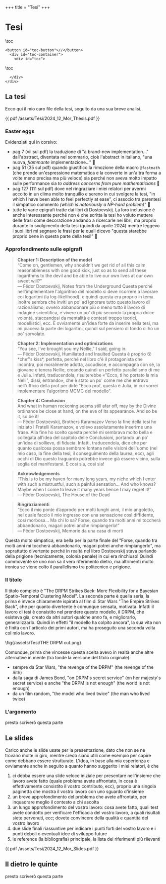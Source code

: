 +++
title = "Tesi"
+++

# Tesi
\toc
~~~
<button id="toc-button">//</button>
  <div id="toc-container">
    <div id="toc">
~~~
\toc
~~~ 
  </div>   
</div>
~~~


## La tesi
Ecco qui il mio caro file della tesi, seguito da una sua breve analisi.

{{ pdf /assets/Tesi/2024_12_Mor_Thesis.pdf }}

### Easter eggs
Evidenziati qui in corsivo:
- pag 7 (vii sul pdf) la traduzione di "a brand-new implementation..." dall'abstract, diventata nel sommario, cioè l'abstract in italiano, "una nuova, _fiammante_ implementazione..." 🥵
- pag 51 (35 sul pdf) quando giustifico la rimozione della macro `@fastmath` (che prende un'espressione matematica e la converte in un'altra forma a volte meno precisa ma più veloce) sia perché non aveva molto impatto sulle performance sia _to address concerns from pure mathematicians_ 🤭
- pag 127 (111 sul pdf) dove nel ringraziare i miei relatori per avermi accolto in un clima molto tranquillo e sereno in cui svolgere la tesi, "in which I have been able to feel perfectly at ease", ci associo tra parentesi il simpatico commento _(which is notoriously a NP-hard problem)_" 🫠
- tutte le varie epigrafi tratte dai libri di Dostoevskij. La loro inclusione è anche interessante perché non è che scritta la tesi ho voluto mettere delle frasi come decorazione andando a ricercarle nei libri, ma proprio durante lo svolgimento della tesi (quindi da aprile 2024) mentre leggevo i suoi libri mi segnavo le frasi per le quali dicevo "questa starebbe proprio bene in questa parte della tesi!" 🧐


### Approfondimento sulle epigrafi
> **Chapter 1: Description of the model**\
> “Come on, gentlemen, why shouldn’t we get rid of all this calm reasonableness with one good kick, just so as to send all these logarithms to the devil and be able to live our own lives at our own sweet will?”\
> — Fëdor Dostoevskij, Notes from the Underground
Questa perché nell'implementare l'algoritmo del modello si deve ricorrere a lavorare coi logaritmi (la log-likelihood), e quindi questa era proprio in tema. Inoltre sembra che inviti un po' ad ignorare tutto questo lavoro di razionalismo, ovvero abbandonare più o meno tutto il lavoro di indagine scientifica, e vivere un po' di più secondo la propria dolce volontà, staccandosi da mentalità e contesti troppo teorici, modellistici, ecc. È ovviamente un'idea forte da inserire nella tesi, ma mi piaceva la parte dei logaritmi, quindi sul pensiero di fondo ci ho un po' sorvolato.

> **Chapter 2: Implementation and optimizations**\
> “You see, I’ve brought you my Nellie,” I said, going in.\
> — Fëdor Dostoevskij, Humiliated and Insulted
Questa è proprio 😚 \*chef's kiss\*, perfetta, perché nel libro c'è il protagonista che incontra, poi moralmente adotta, accudisce, e accompagna con sé, la giovane e tenera Nellie, creando quindi un perfetto parallelismo di me e Julia. Infatti, traducendola, risulterebbe «"Ecco, ti ho portato la mia Nelli", dissi, entrando», che è stato un po' come me che entravo nell'ufficio della prof per dirle "Ecco prof, questa è Julia, in cui vorrei implementare l'algoritmo MCMC del modello".

> **Chapter 4: Conclusion**\
> And what in human reckoning seems still afar off, may by the Divine ordinance be close at hand, on the eve of its appearance. And so be it, so be it!\
> — Fëdor Dostoevskij, Brothers Karamazov
Verso la fine della tesi ho iniziato I Fratelli Karamazov, e volevo assolutamente inserirne una frase. Alla fine ho scelto questa perché mi sembrava molto bella e collegata all'idea del capitolo delle Conclusioni, portando un po' un'idea di sollievo, di fiducia. Infatti, traducendola, dice che per quanto qualcosa possa sembrare lontana nelle visioni dell'uomo (nel mio caso, la fine della tesi, il conseguimento della laurea, ecc), agli occhi di Dio questo traguardo potrebbe invece già essere vicino, sulla soglia del manifestarsi. E così sia, cosi sia!


> **Acknowledgements**\
> “This is to be my haven for many long years, my niche which I enter with such a mistrustful, such a painful sensation... And who knows? Maybe when I come to leave it many years hence I may regret it!”\
> — Fëdor Dostoevskij, The House of the Dead

> **Ringraziamenti**\
> “Ecco il mio ponte d’approdo per molti lunghi anni, il mio angoletto, nel quale faccio il mio ingresso con una sensazione così diffidente, così morbosa... Ma chi lo sa? Forse, quando tra molti anni mi toccherà abbandonarlo, magari potrei anche rimpiangerlo!”\
> — Fëdor Dostoevskij, Memorie da una casa di morti

Questa molto simpatica, era bella per la parte finale del "Forse, quando tra molti anni mi toccherà abbandonarlo, magari potrei anche rimpiangerlo", ma soprattutto divertente perché in realtà nel libro Dostoevskij stava parlando della prigione (tecnicamente, colonia penale) in cui era rinchiuso! Quindi commovente se uno non sa il vero riferimento dietro, ma altrimenti molto ironica se viene colto il parallelismo tra politecnico e prigione.

### Il titolo
Il titolo completo è "The DRPM Strikes Back: More Flexibility for a Bayesian Spatio-Temporal Clustering Model". La seconda parte è quella seria, la prima è invece chiaramente ispirata al film di Star Wars "The Empire Strikes Back", che per quanto divertente è comunque sensata, motivata. Infatti il lavoro di tesi è consistito nel prendere questo modello, il DRPM, che esisteva già, creato da altri autori qualche anno fa, e migliorarlo, generalizzarlo. Quindi in effetti "il modello ha colpito ancora", la sua vita non è finita con l'articolo dei primi autori, ma ha proseguito una seconda volta col mio lavoro.

\fig{/assets/Tesi/THE DRPM cut.png}

Comunque, prima che vincesse questa scelta avevo in realtà anche altre alternative in mente (tra tonde la versione del titolo originale):
- sempre da Star Wars, "the revenge of the DRPM" (the revenge of the Sith)
- dalla saga di James Bond, "on DRPM's secret service" (on her majesty's secret service) e anche "the DRPM is not enough" (the world is not enough)
- da un film random, "the model who lived twice" (the man who lived twice)



### L'argomento
presto scriverò questa parte

## Le slides

Carico anche le slide usate per la presentazione, dato che non se ne trovano molte in giro, mentre credo siano utili come esempio per capire come debbano essere strutturate. L'idea, in base alla mia esperienza e ovviamente anche in seguito a quanto hanno suggerito i miei relatori, è che 
1. ci debba essere una slide veloce iniziale per presentare nell'insieme che lavoro avete fatto (quale problema avete affrontato, in cosa è effettivamente consistito il vostro contributo, ecc), proprio una singola paginetta che mostra il vostro lavoro con uno sguardo d'insieme
2. un breve approfondimento del problema che avete affrontato, per inquadrare meglio il contesto a chi ascolta
3. un lungo approfondimento del vostro lavoro: cosa avete fatto, quali test avete condotto per verificare l'efficacia del vostro lavoro, a quali risultati siete pervenuti, ecc; dovete convincere della qualità e quantità del vostro lavoro
5. due slide finali riassuntive per indicare i punti forti del vostro lavoro e i punti deboli o eventuali idee di sviluppo future
4. le reference (la bibliografia) principale, la lista dei riferimenti più rilevanti

{{ pdf /assets/Tesi/2024_12_Mor_Slides.pdf }}


## Il dietro le quinte
presto scriverò questa parte

